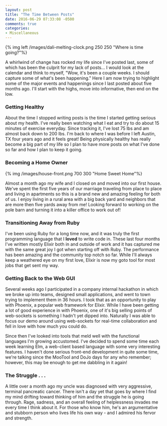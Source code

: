 ```yaml
---
layout: post
title: "The Time Between Posts"
date: 2016-06-29 07:33:08 -0500
comments: true
categories: 
- Miscellaneous
---
```

{% img left /images/dali-melting-clock.png 250 250 "Where is time going?"%}

A whirlwind of change has rocked my life since I've posted last, some of which
has been the culprit for my lack of posts...  I would look at the calendar and
think to myself, "Wow, it's been a couple weeks.  I should capture some of
what's been happening."  Here I am now trying to highlight some of the major
events and happenings since I last posted about five months ago.  I'll start
with the highs, move into informative, then end on the low.

<!-- more -->

### Getting Healthy

About the time I stopped writing posts is the time I started getting serious
about my health.  I've really been watching what I eat and try to do about 15
minutes of exercise everyday.  Since tracking it, I've lost 75 lbs and am almost
back down to 200 lbs.  I'm back to where I was before I left Austin, TX four
years ago and it feels great!  Being physically healthy has really become a big
part of my life so I plan to have more posts on what I've done so far and how I
plan to keep it going.

### Becoming a Home Owner

{% img /images/house-front.png 700 300 "Home Sweet Home"%}

Almost a month ago my wife and I closed on and moved into our first house.
We've spent the first five years of our marriage traveling from place to place
and living in apartments so this is a brand new and amazing feeling for both of
us.  I enjoy living in a rural area with a big back yard and neighbors that are
more then five yards away from me!  Looking forward to working on the pole barn
and turning it into a killer office to work out of!

### Transitioning Away from Ruby

I've been using Ruby for a long time now, and it was truly the first programming
language that I **loved** to write code in.  These last four months I've written
mostly Elixir both in and outside of work and it has captured me with the same
great joy I got when starting off with Ruby.  The performance has been amazing
and the community top notch so far.  While I'll always keep a weathered eye on
my first love, Elixir is now my goto tool for most jobs that get sent my way.

### Getting Back to the Web GUI

Several weeks ago I participated in a company internal hackathon in which we
broke up into teams, designed small applications, and went to town trying to
implement them in 36 hours.  I took that as an opportunity to play with Phoenix,
a popular web framework for Elixir.  While I have been getting a lot of good
experience in with Phoenix, one of it's big selling points of web-sockets is
something I hadn't yet dipped into.  Naturally I was able to focus our demo
around using web-sockets for real-time collaboration and fell in love with how
much you could do.

Since then I've looked into tools that meld well with the functional languages I'm
growing accustomed. I've decided to spend some time each week learning Elm, a
web-client based language with some very interesting features.  I haven't done
serious front-end development in quite some time, we're talking since the
MooTool and DoJo days for any who remember; however, this may be enough to get
me dabbling in it again!

### The Struggle . . .

A little over a month ago my uncle was diagnosed with very aggressive, terminal
pancreatic cancer.  There isn't a day yet that goes by where I find my mind
drifting toward thinking of him and the struggle he is going through.  Rage,
sadness, and an overall feeling of helplessness invades me every time I think
about it.  For those who know him, he's an argumentative and stubborn person who
lives life his own way - and I admired his fervor and strength.
